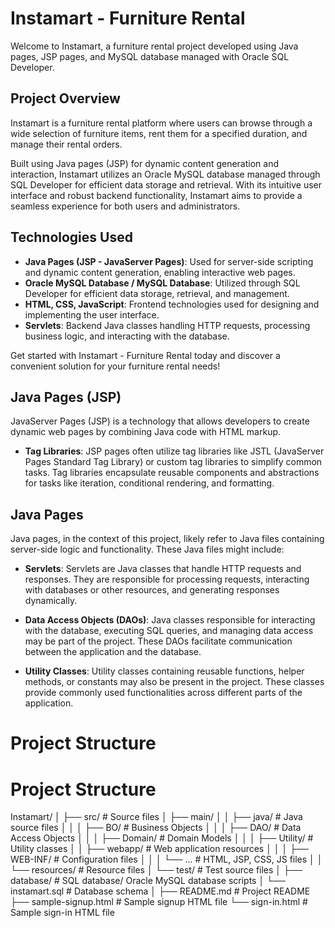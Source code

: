 # Instamart - Furniture Rental

Welcome to Instamart, a furniture rental project developed using Java pages, JSP pages, and MySQL database managed with Oracle SQL Developer.

## Project Overview

Instamart is a furniture rental platform where users can browse through a wide selection of furniture items, rent them for a specified duration, and manage their rental orders.

Built using Java pages (JSP) for dynamic content generation and interaction, Instamart utilizes an Oracle MySQL database managed through SQL Developer for efficient data storage and retrieval. With its intuitive user interface and robust backend functionality, Instamart aims to provide a seamless experience for both users and administrators.


## Technologies Used

- **Java Pages (JSP - JavaServer Pages)**: Used for server-side scripting and dynamic content generation, enabling interactive web pages.
- **Oracle MySQL Database / MySQL Database**: Utilized through SQL Developer for efficient data storage, retrieval, and management.
- **HTML, CSS, JavaScript**: Frontend technologies used for designing and implementing the user interface.
- **Servlets**: Backend Java classes handling HTTP requests, processing business logic, and interacting with the database.

Get started with Instamart - Furniture Rental today and discover a convenient solution for your furniture rental needs!

## Java Pages (JSP)

JavaServer Pages (JSP) is a technology that allows developers to create dynamic web pages by combining Java code with HTML markup.

- **Tag Libraries**: JSP pages often utilize tag libraries like JSTL (JavaServer Pages Standard Tag Library) or custom tag libraries to simplify common tasks. Tag libraries encapsulate reusable components and abstractions for tasks like iteration, conditional rendering, and formatting.

## Java Pages

Java pages, in the context of this project, likely refer to Java files containing server-side logic and functionality. These Java files might include:

- **Servlets**: Servlets are Java classes that handle HTTP requests and responses. They are responsible for processing requests, interacting with databases or other resources, and generating responses dynamically.

- **Data Access Objects (DAOs)**: Java classes responsible for interacting with the database, executing SQL queries, and managing data access may be part of the project. These DAOs facilitate communication between the application and the database.

- **Utility Classes**: Utility classes containing reusable functions, helper methods, or constants may also be present in the project. These classes provide commonly used functionalities across different parts of the application.


# Project Structure

# Project Structure

Instamart/
│
├── src/                                  # Source files
│   ├── main/
│   │   ├── java/                         # Java source files
│   │   │   ├── BO/                       # Business Objects
│   │   │   ├── DAO/                      # Data Access Objects
│   │   │   ├── Domain/                   # Domain Models
│   │   │   ├── Utility/                  # Utility classes
│   │   ├── webapp/                       # Web application resources
│   │   │   ├── WEB-INF/                  # Configuration files
│   │   │   └── ...                       # HTML, JSP, CSS, JS files
│   │   └── resources/                    # Resource files
│   └── test/                             # Test source files
│
├── database/                             # SQL database/ Oracle MySQL database scripts
│   └── instamart.sql                     # Database schema
│
├── README.md                             # Project README
├── sample-signup.html                    # Sample signup HTML file
└── sign-in.html                          # Sample sign-in HTML file


